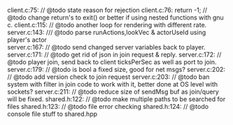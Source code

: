 client.c:75:    // @todo state reason for rejection
client.c:76:    return -1; // @todo change return's to exit() or better if using nested functions with gnu c.
client.c:115:      // @todo another loop for rendering with different rate.
server.c:143:	  /// @todo parse runActions,lookVec & actorUseId using player's actor \
server.c:167:	// @todo send changed server variables back to player.
server.c:171:	// @todo get rid of json in join request & reply.
server.c:172:	// @todo player join, send back to client ticksPerSec as well as port to join.
server.c:179:	// @todo is bool a fixed size, good for net msgs?
server.c:202:	// @todo add version check to join request
server.c:203:	// @todo ban system with filter in join code to work with it, better done at OS level with sockets?
server.c:211:	  // @todo reduce size of sendMsg buf as join/query will be fixed.
shared.h:122:    // @todo make multiple paths to be searched for files
shared.h:123:    // @todo file error checking
shared.h:124:    // @todo console file stuff to shared.hpp
